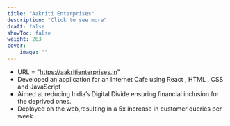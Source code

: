 ```yaml
---
title: "Aakriti Enterprises"
description: "Click to see more"
draft: false
showToc: false
weight: 203
cover:
    image: ""
--- 
```

- URL = "https://aakritienterprises.in"
- Developed an application for an Internet Cafe using React , HTML , CSS and JavaScript
- Aimed at reducing India’s Digital Divide ensuring financial inclusion for the deprived ones.
- Deployed on the web,resulting in a 5x increase in customer queries per week.
 


